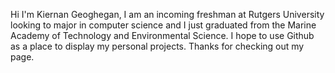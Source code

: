 Hi I'm Kiernan Geoghegan,
I am an incoming freshman at Rutgers University looking to major in computer science and I just graduated from the Marine Academy of Technology and Environmental Science.
I hope to use Github as a place to display my personal projects.
Thanks for checking out my page.
